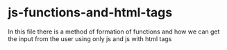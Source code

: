# js-functions-and-html-tags
In this file there is a method of formation of functions and how we can get the input from the user using only js and js with html tags
